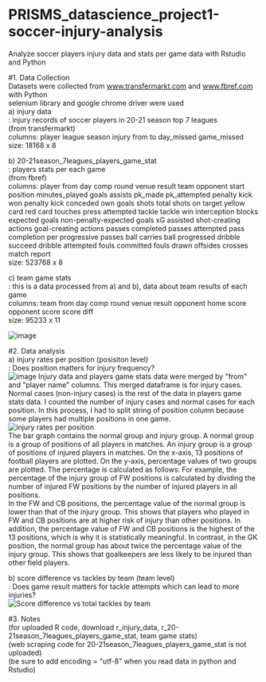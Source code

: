 # PRISMS_datascience_project1-soccer-injury-analysis
Analyze soccer players injury data and stats per game data with Rstudio and Python  

#1. Data Collection  
Datasets were collected from www.transfermarkt.com and www.fbref.com with Python  
selenium library and google chrome driver were used  
  a) injury data	
  : injury records of soccer players in 20-21 season top 7 leagues  
  (from transfermarkt)  
  columns: player	league	season	injury	from	to	day_missed	game_missed  
  size: 18168 x 8  
  
  b) 20-21season_7leagues_players_game_stat  
  : players stats per each game  
  (from fbref)  
  columns: player from day comp round venue result team opponent	start	position minutes_played	goals	assists	pk_made	pk_attempted penalty kick won penalty kick conceded	own goals	shots total	shots on target	yellow card	red card	touches	press attempted	tackle	tackle win	interception blocks expected goals	non-penalty-expected goals	xG assisted	shot-creating actions	goal-creating actions	passes completed	passes attempted pass completion per progressive passes ball carries	ball progressed	dribble succeed	dribble attempted	fouls committed	fouls drawn offsides crosses	match report  
  size: 523768 x 8  
  
  c) team game stats  
  : this is a data processed from a) and b), data about team results of each game  	
  columns: team	from	day	comp	round	venue	result	opponent	home score	opponent score	score diff  
  size: 95233 x 11   
  
  ![image](https://user-images.githubusercontent.com/54821805/149682701-811cd9ca-3364-439a-ae94-6b96f3d082c8.png)

#2. Data analysis  
a) injury rates per position (posisiton level)  
: Does position matters for injury frequency?  
![image](https://user-images.githubusercontent.com/54821805/149682897-34a66c37-0e40-4101-b67e-0bb7533668e8.png)
Injury data and players game stats data were merged by "from" and "player name" columns. This merged dataframe is for injury cases. Normal cases (non-injury cases) is the rest of the data in players game stats data. I counted the number of injury cases and normal cases for each position. In this process, I had to split string of position column because some players had multiple positions in one game.  
![injury rates per position](https://user-images.githubusercontent.com/54821805/149681389-e2251928-8a71-422b-9386-80fba6f68f10.png)  
The bar graph contains the normal group and injury group. A normal group is a group of positions of all players in matches. An injury group is a group of positions of injured players in matches. On the x-axis, 13 positions of football players are plotted. On the y-axis, percentage values of two groups are plotted. The percentage is calculated as follows: For example, the percentage of the injury group of FW positions is calculated by dividing the number of injured FW positions by the number of injured players in all positions.  
In the FW and CB positions, the percentage value of the normal group is lower than that of the injury group. This shows that players who played in FW and CB positions are at higher risk of injury than other positions. In addition, the percentage value of FW and CB positions is the highest of the 13 positions, which is why it is statistically meaningful. In contrast, in the GK position, the normal group has about twice the percentage value of the injury group. This shows that goalkeepers are less likely to be injured than other field players.  
  
b) score difference vs tackles by team (team level)  
: Does game result matters for tackle attempts which can lead to more injuries?  
![Score difference vs total tackles by team](https://user-images.githubusercontent.com/54821805/149681392-74f7f74e-a788-4eb1-b4d2-dfb54185f659.png)  
  
#3. Notes  
(for uploaded R code, download r_injury_data, r_20-21season_7leagues_players_game_stat, team game stats)  
(web scraping code for 20-21season_7leagues_players_game_stat is not uploaded)  
(be sure to add encoding = "utf-8" when you read data in python and Rstudio) 
